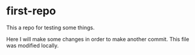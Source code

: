 # first-repo
This a repo for testing some things.

Here I will make some changes in order to make another commit. This file was modified locally.
